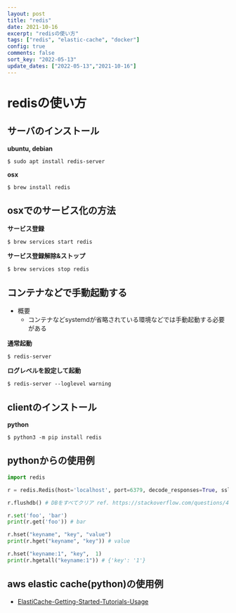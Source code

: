 ```yaml
---
layout: post
title: "redis"
date: 2021-10-16
excerpt: "redisの使い方"
tags: ["redis", "elastic-cache", "docker"]
config: true
comments: false
sort_key: "2022-05-13"
update_dates: ["2022-05-13","2021-10-16"]
---
```


# redisの使い方

## サーバのインストール

**ubuntu, debian**  
```console
$ sudo apt install redis-server
```

**osx**  
```console
$ brew install redis
```

## osxでのサービス化の方法

**サービス登録**
```console
$ brew services start redis
```
**サービス登録解除&ストップ**
```console
$ brew services stop redis
```

## コンテナなどで手動起動する
 - 概要
   - コンテナなどsystemdが省略されている環境などでは手動起動する必要がある

**通常起動**  
```console
$ redis-server
```

**ログレベルを設定して起動**  
```console
$ redis-server --loglevel warning
```

## clientのインストール

**python**
```console
$ python3 -m pip install redis
```

## pythonからの使用例

```python
import redis

r = redis.Redis(host='localhost', port=6379, decode_responses=True, ssl=False,  username=None, password=None)

r.flushdb() # DBをすべてクリア ref. https://stackoverflow.com/questions/45916183/how-do-i-to-flush-redis-db-from-python-redis

r.set('foo', 'bar')
print(r.get('foo')) # bar

r.hset("keyname", "key", "value")
print(r.hget("keyname", "key")) # value

r.hset("keyname:1", "key",  1)
print(r.hgetall("keyname:1")) # {'key': '1'}
```

## aws elastic cache(python)の使用例
 - [ElastiCache-Getting-Started-Tutorials-Usage](https://docs.aws.amazon.com/AmazonElastiCache/latest/red-ug/ElastiCache-Getting-Started-Tutorials-Usage.html)

